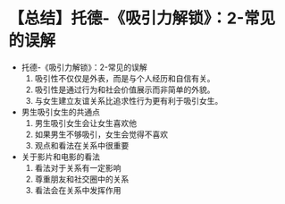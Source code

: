 # 【总结】托德-《吸引力解锁》：2-常见的误解

-   托德-《吸引力解锁》：2-常见的误解
    1.  吸引性不仅仅是外表，而是与个人经历和自信有关。
    2.  吸引性是通过行为和社会价值展示而非简单的外貌。
    3.  与女生建立友谊关系比追求性行为更有利于吸引女生。
-   男生吸引女生的共通点
    1.  男生吸引女生会让女生喜欢他
    2.  如果男生不够吸引，女生会觉得不喜欢
    3.  观点和看法在关系中很重要
-   关于影片和电影的看法
    1.  看法对于关系有一定影响
    2.  尊重朋友和社交圈中的关系
    3.  看法会在关系中发挥作用